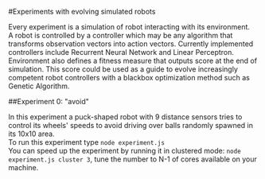 #Experiments with evolving simulated robots  

Every experiment is a simulation of robot interacting with its environment.  
A robot is controlled by a controller which may be any algorithm that transforms observation vectors into action vectors. Currently implemented controllers include Recurrent Neural Network and Linear Perceptron.  
Environment also defines a fitness measure that outputs score at the end of simulation. This score could be used as a guide to evolve increasingly competent robot controllers with a blackbox optimization method such as Genetic Algorithm.

##Experiment 0: "avoid"

In this experiment a puck-shaped robot with 9 distance sensors tries to control its wheels' speeds to avoid driving over balls randomly spawned in its 10x10 area.  
To run this experiment type `node experiment.js`  
You can speed up the experiment by running it in clustered mode: `node experiment.js cluster 3`, tune the number to N-1 of cores available on your machine.  

